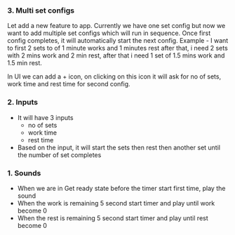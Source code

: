 ### 3. Multi set configs
Let add a new feature to app. 
Currently we have one set config but now we want to add multiple set configs which will run in sequence. Once first config completes, it will automatically start the next config. 
Example - I want to first 2 sets to of 1 minute works and 1 minutes rest after that, i need 2 sets with 2 mins work and 2 min rest, after that i need 1 set of 1.5 mins work and 1.5 min rest. 

In UI we can add a + icon, on clicking on this icon it will ask for no of sets, work time and rest time for second config.




### 2. Inputs
* It will have 3 inputs
    * no of sets
    * work time
    * rest time
* Based on the input, it will start the sets then rest then another set until the number of set completes

### 1. Sounds
* When we are in Get ready state before the timer start first time, play the sound
* When the work is remaining 5 second start timer and play until work become 0
* When the rest is remaining 5 second start timer and play until rest become 0

